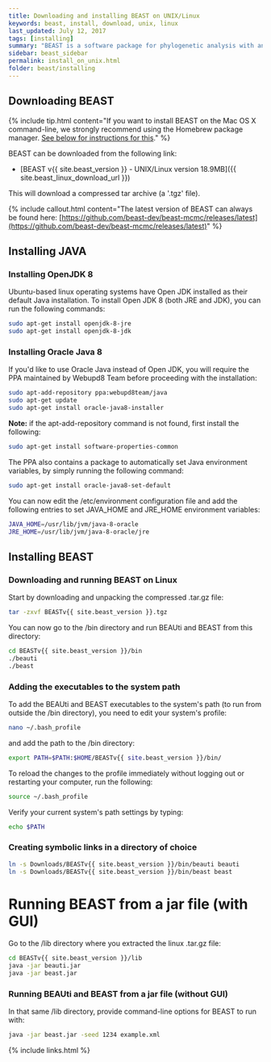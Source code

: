 ```yaml
---
title: Downloading and installing BEAST on UNIX/Linux
keywords: beast, install, download, unix, linux
last_updated: July 12, 2017
tags: [installing]
summary: "BEAST is a software package for phylogenetic analysis with an emphasis on time-scaled trees."
sidebar: beast_sidebar
permalink: install_on_unix.html
folder: beast/installing
---
```


## Downloading BEAST

{% include tip.html content="If you want to install BEAST on the Mac OS X command-line, we strongly recommend using the Homebrew package manager. [See below for instructions for this](#homebrew-package-manager-for-mac-os-x)." %}

BEAST can be downloaded from the following link:

- [BEAST v{{ site.beast_version }} - UNIX/Linux version 18.9MB]({{ site.beast_linux_download_url }})

This will download a compressed tar archive (a '.tgz' file). 

{% include callout.html content="The latest version of BEAST can always be found here: [https://github.com/beast-dev/beast-mcmc/releases/latest](https://github.com/beast-dev/beast-mcmc/releases/latest)" %}

## Installing JAVA

### Installing OpenJDK 8

Ubuntu-based linux operating systems have Open JDK installed as their default Java installation.
To install Open JDK 8 (both JRE and JDK), you can run the following commands:

```bash
sudo apt-get install openjdk-8-jre
sudo apt-get install openjdk-8-jdk
```

### Installing Oracle Java 8

If you'd like to use Oracle Java instead of Open JDK, you will require the PPA maintained by Webupd8 Team before proceeding with the installation:

```bash
sudo apt-add-repository ppa:webupd8team/java
sudo apt-get update
sudo apt-get install oracle-java8-installer
```

**Note:** if the apt-add-repository command is not found, first install the following:

```bash
sudo apt-get install software-properties-common
```

The PPA also contains a package to automatically set Java environment variables, by simply running the following command:

```bash
sudo apt-get install oracle-java8-set-default
```

You can now edit the /etc/environment configuration file and add the following entries to set JAVA_HOME and JRE_HOME environment variables:

```bash
JAVA_HOME=/usr/lib/jvm/java-8-oracle
JRE_HOME=/usr/lib/jvm/java-8-oracle/jre
```

## Installing BEAST

### Downloading and running BEAST on Linux

Start by downloading and unpacking the compressed .tar.gz file:

```bash
tar -zxvf BEASTv{{ site.beast_version }}.tgz
```

You can now go to the /bin directory and run BEAUti and BEAST from this directory:

```bash
cd BEASTv{{ site.beast_version }}/bin
./beauti
./beast
```

### Adding the executables to the system path

To add the BEAUti and BEAST executables to the system's path (to run from outside the /bin directory), you need to edit your system's profile:

```bash
nano ~/.bash_profile
```

and add the path to the /bin directory:

```bash
export PATH=$PATH:$HOME/BEASTv{{ site.beast_version }}/bin/
```

To reload the changes to the profile immediately without logging out or restarting your computer, run the following:

```bash
source ~/.bash_profile
```

Verify your current system's path settings by typing:

```bash
echo $PATH
```

### Creating symbolic links in a directory of choice

```bash
ln -s Downloads/BEASTv{{ site.beast_version }}/bin/beauti beauti
ln -s Downloads/BEASTv{{ site.beast_version }}/bin/beast beast
```

# Running BEAST from a jar file (with GUI)

Go to the /lib directory where you extracted the linux .tar.gz file:

```bash
cd BEASTv{{ site.beast_version }}/lib
java -jar beauti.jar
java -jar beast.jar
```


### Running BEAUti and BEAST from a jar file (without GUI)

In that same /lib directory, provide command-line options for BEAST to run with:

```bash
java -jar beast.jar -seed 1234 example.xml
```



{% include links.html %}
